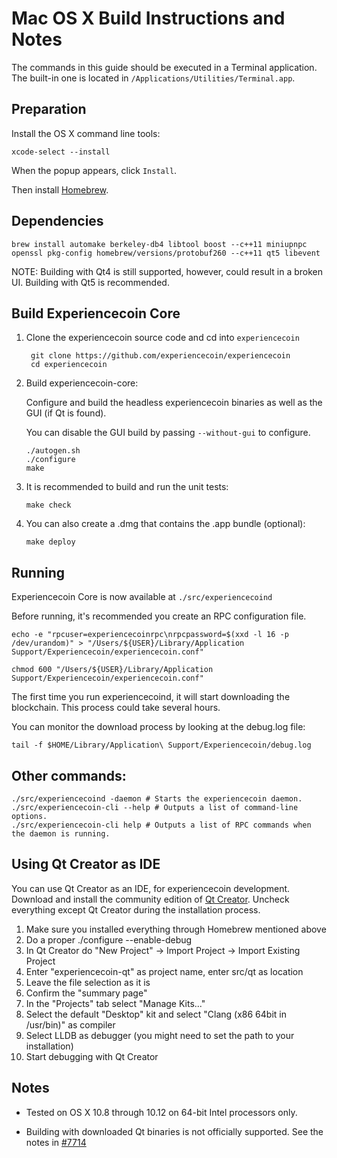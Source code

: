 Mac OS X Build Instructions and Notes
====================================
The commands in this guide should be executed in a Terminal application.
The built-in one is located in `/Applications/Utilities/Terminal.app`.

Preparation
-----------
Install the OS X command line tools:

`xcode-select --install`

When the popup appears, click `Install`.

Then install [Homebrew](http://brew.sh).

Dependencies
----------------------

    brew install automake berkeley-db4 libtool boost --c++11 miniupnpc openssl pkg-config homebrew/versions/protobuf260 --c++11 qt5 libevent

NOTE: Building with Qt4 is still supported, however, could result in a broken UI. Building with Qt5 is recommended.

Build Experiencecoin Core
------------------------

1. Clone the experiencecoin source code and cd into `experiencecoin`

        git clone https://github.com/experiencecoin/experiencecoin
        cd experiencecoin

2.  Build experiencecoin-core:

    Configure and build the headless experiencecoin binaries as well as the GUI (if Qt is found).

    You can disable the GUI build by passing `--without-gui` to configure.

        ./autogen.sh
        ./configure
        make

3.  It is recommended to build and run the unit tests:

        make check

4.  You can also create a .dmg that contains the .app bundle (optional):

        make deploy

Running
-------

Experiencecoin Core is now available at `./src/experiencecoind`

Before running, it's recommended you create an RPC configuration file.

    echo -e "rpcuser=experiencecoinrpc\nrpcpassword=$(xxd -l 16 -p /dev/urandom)" > "/Users/${USER}/Library/Application Support/Experiencecoin/experiencecoin.conf"

    chmod 600 "/Users/${USER}/Library/Application Support/Experiencecoin/experiencecoin.conf"

The first time you run experiencecoind, it will start downloading the blockchain. This process could take several hours.

You can monitor the download process by looking at the debug.log file:

    tail -f $HOME/Library/Application\ Support/Experiencecoin/debug.log

Other commands:
-------

    ./src/experiencecoind -daemon # Starts the experiencecoin daemon.
    ./src/experiencecoin-cli --help # Outputs a list of command-line options.
    ./src/experiencecoin-cli help # Outputs a list of RPC commands when the daemon is running.

Using Qt Creator as IDE
------------------------
You can use Qt Creator as an IDE, for experiencecoin development.
Download and install the community edition of [Qt Creator](https://www.qt.io/download/).
Uncheck everything except Qt Creator during the installation process.

1. Make sure you installed everything through Homebrew mentioned above
2. Do a proper ./configure --enable-debug
3. In Qt Creator do "New Project" -> Import Project -> Import Existing Project
4. Enter "experiencecoin-qt" as project name, enter src/qt as location
5. Leave the file selection as it is
6. Confirm the "summary page"
7. In the "Projects" tab select "Manage Kits..."
8. Select the default "Desktop" kit and select "Clang (x86 64bit in /usr/bin)" as compiler
9. Select LLDB as debugger (you might need to set the path to your installation)
10. Start debugging with Qt Creator

Notes
-----

* Tested on OS X 10.8 through 10.12 on 64-bit Intel processors only.

* Building with downloaded Qt binaries is not officially supported. See the notes in [#7714](https://github.com/bitcoin/bitcoin/issues/7714)
